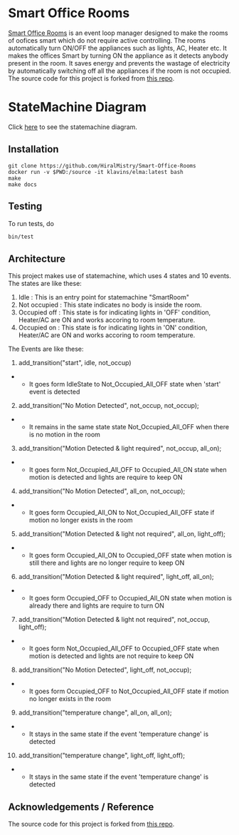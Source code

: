 Smart Office Rooms 
===

[Smart Office Rooms](https://github.com/HiralMistry/Smart-Office-Rooms) is an event loop manager designed to make the rooms of oofices smart which do not require active controlling. The rooms automatically turn ON/OFF the appliances such as lights, AC, Heater etc. It makes the offices Smart by turning ON the appliance as it detects anybody present in the room. It saves energy and prevents the wastage of electricity by automatically switching off all the appliances if the room is not occupied. 
The source code for this project is forked from [this repo](https://github.com/klavinslab/elma_project).

StateMachine Diagram
===
Click [here](https://photos.app.goo.gl/CYFqcsyUnEZc4Pyc6) to see the statemachine diagram.

Installation
---

    git clone https://github.com/HiralMistry/Smart-Office-Rooms
    docker run -v $PWD:/source -it klavins/elma:latest bash
    make
    make docs


Testing
---
To run tests, do
```bash
bin/test
```

Architecture
---

This project makes use of statemachine, which uses 4 states and 10 events. 
The states are like these:
1) Idle : This is an entry point for statemachine "SmartRoom"
2) Not occupied : This state indicates no body is inside the room.
3) Occupied off : This state is for indicating lights in 'OFF' condition, Heater/AC are ON and works accoring to room temperature.
4) Occupied on : This state is for indicating lights in 'ON' condition, Heater/AC are ON and works accoring to room temperature.

The Events are like these:
1) add_transition("start", idle, not_occup) 
- - It goes form IdleState to Not_Occupied_All_OFF state when 'start' event is detected   
    
2) add_transition("No Motion Detected", not_occup, not_occup);
- - It remains in the same state state Not_Occupied_All_OFF when there is no motion in the room   
    
3) add_transition("Motion Detected & light required", not_occup, all_on);
- - It goes form Not_Occupied_All_OFF to Occupied_All_ON state when motion is detected and lights are require to keep ON
    
4) add_transition("No Motion Detected", all_on, not_occup); 
- - It goes form Occupied_All_ON to Not_Occupied_All_OFF state if motion no longer exists in the room
    
5) add_transition("Motion Detected & light not required", all_on, light_off);
- - It goes form Occupied_All_ON to Occupied_OFF state when motion is still there and lights are no longer require to keep ON          
    
6) add_transition("Motion Detected & light required", light_off, all_on);
- - It goes form Occupied_OFF to Occupied_All_ON state when motion is already there and lights are require to turn ON
    
7) add_transition("Motion Detected & light not required", not_occup, light_off);
- - It goes form Not_Occupied_All_OFF to Occupied_OFF state when motion is detected and lights are not require to keep ON
    
8) add_transition("No Motion Detected", light_off, not_occup);
- - It goes form Occupied_OFF to Not_Occupied_All_OFF state if motion no longer exists in the room
    
9) add_transition("temperature change", all_on, all_on);
- - It stays in the same state if the event 'temperature change' is detected
   
10) add_transition("temperature change", light_off, light_off);
- - It stays in the same state if the event 'temperature change' is detected


Acknowledgements / Reference
---
The source code for this project is forked from [this repo](https://github.com/klavinslab/elma_project).

